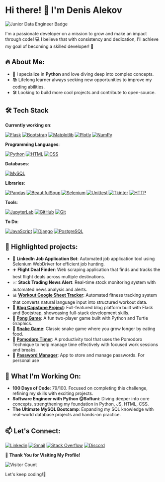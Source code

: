 # Hi there! 👋 I'm Denis Alekov

<img src="https://img.shields.io/badge/Junior_Data_Engineer-🚀_Hired!-brightgreen?style=for-the-badge" alt="Junior Data Engineer Badge"/>

I'm a passionate developer on a mission to grow and make an impact through code! 💻 I believe that with consistency and dedication, I'll achieve my goal of becoming a skilled developer! 💪

## 🔥 About Me:
- 🚀 I specialize in **Python** and love diving deep into complex concepts.
- 📚 Lifelong learner always seeking new opportunities to improve my coding abilities.
- 🛠️ Looking to build more cool projects and contribute to open-source.

## 🛠️ Tech Stack

**Currently working on**:

<a href="https://github.com/dalekov"><img src="https://img.shields.io/badge/Flask-000000?style=for-the-badge&logo=flask&logoColor=white" alt="Flask" /></a>
<a href="https://github.com/dalekov"><img src="https://img.shields.io/badge/Bootstrap-563D7C?style=for-the-badge&logo=bootstrap&logoColor=white" alt="Bootstrap" /></a>
<a href="https://matplotlib.org/"><img src="https://img.shields.io/badge/Matplotlib-3776AB?style=for-the-badge&logo=matplotlib&logoColor=white" alt="Matplotlib" /></a>
<a href="https://plotly.com/"><img src="https://img.shields.io/badge/Plotly-3E8E41?style=for-the-badge&logo=plotly&logoColor=white" alt="Plotly" /></a>
<a href="https://numpy.org/">
  <img src="https://img.shields.io/badge/Numpy-013243?style=for-the-badge&logo=numpy&logoColor=white" alt="NumPy" />
</a>


**Programming Languages**:

<a href="https://github.com/dalekov"><img src="https://img.shields.io/badge/python-3670A0?style=for-the-badge&logo=python&logoColor=ffdd54" alt="Python" /></a>
<a href="https://www.w3.org/html/"><img src="https://img.shields.io/badge/html5-E34F26?style=for-the-badge&logo=html5&logoColor=white" alt="HTML" /></a>
<a href="https://www.w3.org/Style/CSS/"><img src="https://img.shields.io/badge/css3-1572B6?style=for-the-badge&logo=css3&logoColor=white" alt="CSS" /></a>

**Databases**:

<a href="https://www.mysql.com/"><img src="https://img.shields.io/badge/mysql-4479A1?style=for-the-badge&logo=mysql&logoColor=white" alt="MySQL" /></a>


**Libraries**:

<a href="https://pandas.pydata.org/"><img src="https://img.shields.io/badge/Pandas-150458?style=for-the-badge&logo=pandas&logoColor=white" alt="Pandas" /></a>
<a href="https://www.crummy.com/software/BeautifulSoup/"><img src="https://img.shields.io/badge/BeautifulSoup-brightgreen?style=for-the-badge&logo=python&logoColor=white" alt="BeautifulSoup" /></a>
<a href="https://www.selenium.dev/"><img src="https://img.shields.io/badge/Selenium-orange?style=for-the-badge&logo=selenium&logoColor=white" alt="Selenium" /></a>
<a href="https://docs.python.org/3/library/unittest.html"><img src="https://img.shields.io/badge/Unittest-3776AB?style=for-the-badge&logo=python&logoColor=white" alt="Unittest" /></a>
<a href="https://wiki.python.org/moin/TkInter"><img src="https://img.shields.io/badge/Tkinter-1F8F8C?style=for-the-badge&logo=python&logoColor=white" alt="Tkinter" /></a>
<a href="https://developer.mozilla.org/en-US/docs/Web/HTTP"><img src="https://img.shields.io/badge/HTTP-5D5D5D?style=for-the-badge&logo=http&logoColor=white" alt="HTTP" /></a>




**Tools**:

<a href="https://jupyter.org/"><img src="https://img.shields.io/badge/JupyterLab-F37626?style=for-the-badge&logo=jupyter&logoColor=white" alt="JupyterLab" /></a>
<a href="https://github.com/"><img src="https://img.shields.io/badge/github-181717?style=for-the-badge&logo=github&logoColor=white" alt="GitHub" /></a>
<a href="https://git-scm.com/"><img src="https://img.shields.io/badge/git-F05032?style=for-the-badge&logo=git&logoColor=white" alt="Git" /></a>

**To Do**:

<a href="https://developer.mozilla.org/en-US/docs/Web/JavaScript"><img src="https://img.shields.io/badge/javascript-F7DF1E?style=for-the-badge&logo=javascript&logoColor=black" alt="JavaScript" /></a>
<a href="https://www.djangoproject.com/"><img src="https://img.shields.io/badge/django-092E20?style=for-the-badge&logo=django&logoColor=white" alt="Django" /></a>
<a href="https://www.postgresql.org/"><img src="https://img.shields.io/badge/postgresql-336791?style=for-the-badge&logo=postgresql&logoColor=white" alt="PostgreSQL" /></a>


## 🚀 Highlighted projects:
- 🤖 **LinkedIn Job Application Bot**: Automated job application tool using Selenium WebDriver for efficient job hunting.
- ✈️ **Flight Deal Finder**: Web scraping application that finds and tracks the best flight deals across multiple destinations.
- 📈 **Stock Trading News Alert**: Real-time stock monitoring system with automated news analysis and alerts.
- 📊 [**Workout Google Sheet Tracker**](https://github.com/dalekov/Workout-Tracker): Automated fitness tracking system that converts natural language input into structured workout data.
- 📝 [**Blog Capstone Project**](https://github.com/dalekov/my-blog): Full-featured blog platform built with Flask and Bootstrap, showcasing full-stack development skills.
- 🏓 [**Pong Game**](https://github.com/dalekov/Pong): A fun two-player game built with Python and Turtle Graphics.
- 🐍 [**Snake Game**](https://github.com/dalekov/Snake-Game-with-Turtle-Graphics): Classic snake game where you grow longer by eating food.
- 🍅 [**Pomodoro Timer**](https://github.com/dalekov/Pomodoro-App): A productivity tool that uses the Pomodoro Technique to help manage time effectively with focused work sessions and breaks.
- 🔐 [**Password Manager**](https://github.com/dalekov/Password-Manager-App): App to store and manage passwords. For personal use

## 🌟 What I'm Working On:
- **100 Days of Code**: 79/100. Focused on completing this challenge, refining my skills with exciting projects.
- **Software Engineer with Python @Softuni**: Diving deeper into core concepts, strengthening my foundation in Python, JS, HTML, CSS.
- **The Ultimate MySQL Bootcamp**: Expanding my SQL knowledge with real-world database projects and hands-on practice. 

## 📫 Let's Connect:
[![Linkedin](https://img.shields.io/badge/-LinkedIn-blue?style=flat&logo=Linkedin&logoColor=white)](https://www.linkedin.com/in/dalekov/)
[![Gmail](https://img.shields.io/badge/-Gmail-c14438?style=flat&logo=Gmail&logoColor=white)](mailto:denis.alekov1@gmail.com)
[![Stack Overflow](https://img.shields.io/badge/-Stack_Overflow-FE7A16?style=flat&logo=stack-overflow&logoColor=white)](https://stackoverflow.com/users/23987588/denignn)
[![Discord](https://img.shields.io/badge/-Discord-7289DA?style=flat&logo=discord&logoColor=white)](https://discord.com/users/shmentikapeli)


🎉 **Thank You for Visiting My Profile!**

![Visitor Count](https://komarev.com/ghpvc/?username=dalekov&color=brightgreen)


Let's keep coding!🚀
